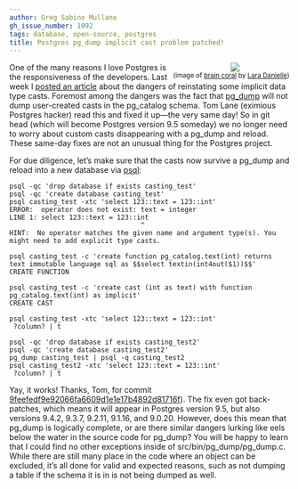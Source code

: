 ```yaml
---
author: Greg Sabino Mullane
gh_issue_number: 1092
tags: database, open-source, postgres
title: Postgres pg_dump implicit cast problem patched!
---
```




<div class="separator" style="clear: both; float: right; text-align: center;"><a href="/blog/2015/02/16/postgres-pgdump-implicit-cast-problem/image-0-big.jpeg" imageanchor="1" style="clear: right; margin-bottom: 1em; margin-left: 1em;"><img border="0" src="/blog/2015/02/16/postgres-pgdump-implicit-cast-problem/image-0.jpeg"/></a><br/><small>(image of <a href="https://flic.kr/p/nZScqT">brain coral</a> by <a href="https://www.flickr.com/photos/laradanielle/">Lara Danielle</a>)</small></div>

One of the many reasons I love Postgres is the responsiveness of the developers. Last week I [posted an article](/blog/2015/02/10/postgres-custom-casts-and-pgdump) about the dangers of reinstating some implicit data type casts. Foremost among the dangers was the fact that [pg_dump](https://www.postgresql.org/docs/current/static/app-pgdump.html) will not dump user-created casts in the pg_catalog schema. Tom Lane (eximious Postgres hacker) read this and fixed it up—the very same day! So in git head (which will become Postgres version 9.5 someday) we no longer need to worry about custom casts disappearing with a pg_dump and reload. These same-day fixes are not an unusual thing for the Postgres project.

For due diligence, let’s make sure that the casts now survive a pg_dump and reload into a new database via [psql](https://www.postgresql.org/docs/current/static/app-psql.html):

```
psql -qc 'drop database if exists casting_test'
psql -qc 'create database casting_test'
psql casting_test -xtc 'select 123::text = 123::int'
ERROR:  operator does not exist: text = integer
LINE 1: select 123::text = 123::int
                                 ^
HINT:  No operator matches the given name and argument type(s). You might need to add explicit type casts.
```

```
psql casting_test -c 'create function pg_catalog.text(int) returns text immutable language sql as $$select textin(int4out($1))$$'
CREATE FUNCTION

psql casting_test -c 'create cast (int as text) with function pg_catalog.text(int) as implicit'
CREATE CAST

psql casting_test -xtc 'select 123::text = 123::int'
 ?column? | t

psql -qc 'drop database if exists casting_test2'
psql -qc 'create database casting_test2'
pg_dump casting_test | psql -q casting_test2
psql casting_test2 -xtc 'select 123::text = 123::int'
 ?column? | t
```

Yay, it works! Thanks, Tom, for commit [9feefedf9e92066fa6609d1e1e17b4892d81716f](https://git.postgresql.org/gitweb/?p=postgresql.git;a=commitdiff;h=9feefedf9e92066fa6609d1e1e17b4892d81716f)). The fix even got back-patches, which means it will appear in Postgres version 9.5, but also versions 9.4.2, 9.3.7, 9.2.11, 9.1.16, and 9.0.20. However, does this mean that pg_dump is logically complete, or are there similar dangers lurking like eels below the water in the source code for pg_dump? You will be happy to learn that I could find no other exceptions inside of src/bin/pg_dump/pg_dump.c. While there are still many place in the code where an object can be excluded, it’s all done for valid and expected reasons, such as not dumping a table if the schema it is in is not being dumped as well.


